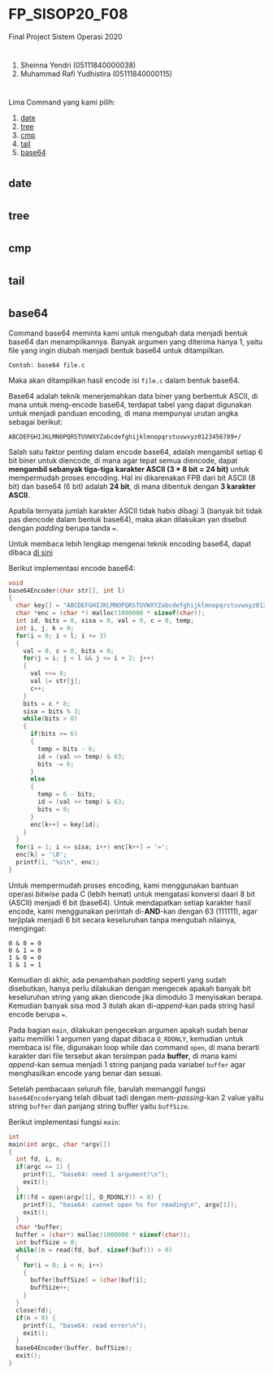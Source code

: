 # FP_SISOP20_F08
Final Project Sistem Operasi 2020
#
1. Sheinna Yendri (05111840000038)
2. Muhammad Rafi Yudhistira (05111840000115)
#
Lima Command yang kami pilih:
1. [date](#date)
2. [tree](#tree)
3. [cmp](#cmp)
4. [tail](#tail)
5. [base64](#base64)
#

## date

#

## tree

#

## cmp

#

## tail

#

## base64
Command base64 meminta kami untuk mengubah data menjadi bentuk base64 dan menampilkannya. Banyak argumen yang diterima hanya 1, yaitu file yang ingin diubah menjadi bentuk base64 untuk ditampilkan.
```
Contoh: base64 file.c
```
Maka akan ditampilkan hasil encode isi ```file.c``` dalam bentuk base64.

Base64 adalah teknik menerjemahkan data biner yang berbentuk ASCII, di mana untuk meng-encode base64, terdapat tabel yang dapat digunakan untuk menjadi panduan encoding, di mana mempunyai urutan angka sebagai berikut:
```
ABCDEFGHIJKLMNOPQRSTUVWXYZabcdefghijklmnopqrstuvwxyz0123456789+/
```

Salah satu faktor penting dalam encode base64, adalah mengambil setiap 6 bit biner untuk diencode, di mana agar tepat semua diencode, dapat **mengambil sebanyak tiga-tiga karakter ASCII (3 * 8 bit = 24 bit)** untuk mempermudah proses encoding. Hal ini dikarenakan FPB dari bit ASCII (8 bit) dan base64 (6 bit) adalah **24 bit**, di mana dibentuk dengan **3 karakter ASCII**.

Apabila ternyata jumlah karakter ASCII tidak habis dibagi 3 (banyak bit tidak pas diencode dalam bentuk base64), maka akan dilakukan yan disebut dengan *padding* berupa tanda ```=```.

Untuk membaca lebih lengkap mengenai teknik encoding base64, dapat dibaca [di sini](https://en.wikipedia.org/wiki/Base64)

Berikut implementasi encode base64:
```c
void
base64Encoder(char str[], int l)
{
  char key[] = "ABCDEFGHIJKLMNOPQRSTUVWXYZabcdefghijklmnopqrstuvwxyz0123456789+/";
  char *enc = (char *) malloc(1000000 * sizeof(char));
  int id, bits = 0, sisa = 0, val = 0, c = 0, temp;
  int i, j, k = 0;
  for(i = 0; i < l; i += 3)
  {
    val = 0, c = 0, bits = 0;
	for(j = i; j < l && j <= i + 2; j++)
	{
	  val <<= 8;
	  val |= str[j];
	  c++;
	}
	bits = c * 8;
	sisa = bits % 3;
	while(bits > 0)
	{
	  if(bits >= 6)
	  {
	    temp = bits - 6;
		id = (val >> temp) & 63;
		bits -= 6;
	  }
	  else
	  {
		temp = 6 - bits;
		id = (val << temp) & 63;
		bits = 0;
	  }
	  enc[k++] = key[id];
	}
  }
  for(i = 1; i <= sisa; i++) enc[k++] = '=';
  enc[k] = '\0';
  printf(1, "%s\n", enc);
}
```

Untuk mempermudah proses encoding, kami menggunakan bantuan operasi *bitwise* pada C (lebih hemat) untuk mengatasi konversi daari 8 bit (ASCII) menjadi 6 bit (base64). Untuk mendapatkan setiap karakter hasil encode, kami menggunakan perintah di-**AND**-kan dengan 63 (111111), agar terjiplak menjadi 6 bit secara keseluruhan tanpa mengubah nilainya, mengingat:
```
0 & 0 = 0
0 & 1 = 0
1 & 0 = 0
1 & 1 = 1
```

Kemudian di akhir, ada penambahan *padding* seperti yang sudah disebutkan, hanya perlu dilakukan dengan mengecek apakah banyak bit keseluruhan string yang akan diencode jika dimodulo 3 menyisakan berapa. Kemudian banyak sisa mod 3 itulah akan di-*append*-kan pada string hasil encode berupa ```=```.

Pada bagian ```main```, dilakukan pengecekan argumen apakah sudah benar yaitu memiliki 1 argumen yang dapat dibaca ```O_RDONLY```, kemudian untuk membaca isi file, digunakan loop while dan command ```open```, di mana berarti karakter dari file tersebut akan tersimpan pada **buffer**, di mana kami *append*-kan semua menjadi 1 string panjang pada variabel ```buffer``` agar menghasilkan encode yang benar dan sesuai.

Setelah pembacaan seluruh file, barulah memanggil fungsi ```base64Encoder```yang telah dibuat tadi dengan mem-*passing*-kan 2 value yaitu string ```buffer``` dan panjang string buffer yaitu ```buffSize```.

Berikut implementasi fungsi ```main```:
```c
int
main(int argc, char *argv[])
{
  int fd, i, n;
  if(argc <= 1) {
    printf(1, "base64: need 1 argument!\n");
    exit();
  }
  if((fd = open(argv[1], O_RDONLY)) < 0) {
    printf(1, "base64: cannot open %s for reading\n", argv[1]);
    exit();
  }
  char *buffer;
  buffer = (char*) malloc(1000000 * sizeof(char));
  int buffSize = 0;
  while((n = read(fd, buf, sizeof(buf))) > 0)
  {
    for(i = 0; i < n; i++)
    {
      buffer[buffSize] = (char)buf[i];
      buffSize++;
    }
  }
  close(fd);
  if(n < 0) {
    printf(1, "base64: read error\n");
    exit();
  }
  base64Encoder(buffer, buffSize);
  exit();
}
```
#
